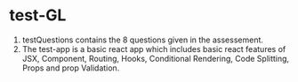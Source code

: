 # test-GL
1. testQuestions contains the 8 questions given in the assessement.
2. The test-app is a basic react app which includes basic react features of JSX, Component, Routing, Hooks, Conditional Rendering, Code Splitting, Props and prop Validation.

